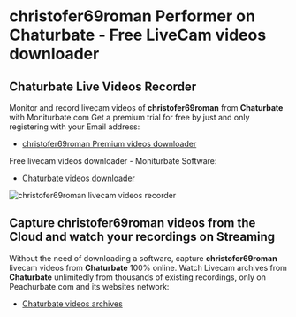 # christofer69roman Performer on Chaturbate - Free LiveCam videos downloader

## Chaturbate Live Videos Recorder

Monitor and record livecam videos of **christofer69roman** from **Chaturbate** with Moniturbate.com
Get a premium trial for free by just and only registering with your Email address:
* [christofer69roman Premium videos downloader](https://moniturbate.com/request-demo-licence-key.html)

Free livecam videos downloader - Moniturbate Software:
* [Chaturbate videos downloader](https://moniturbate.com/moniturbate-download-software.html)

![christofer69roman livecam videos recorder](https://peachurnet.com/templates/moniturbate-software.png)


## Capture christofer69roman videos from the Cloud and watch your recordings on Streaming

Without the need of downloading a software, capture **christofer69roman** livecam videos from **Chaturbate** 100% online.
Watch Livecam archives from **Chaturbate** unlimitedly from thousands of existing recordings, only on Peachurbate.com and its websites network:
* [Chaturbate videos archives](https://peachurnet.com/)
